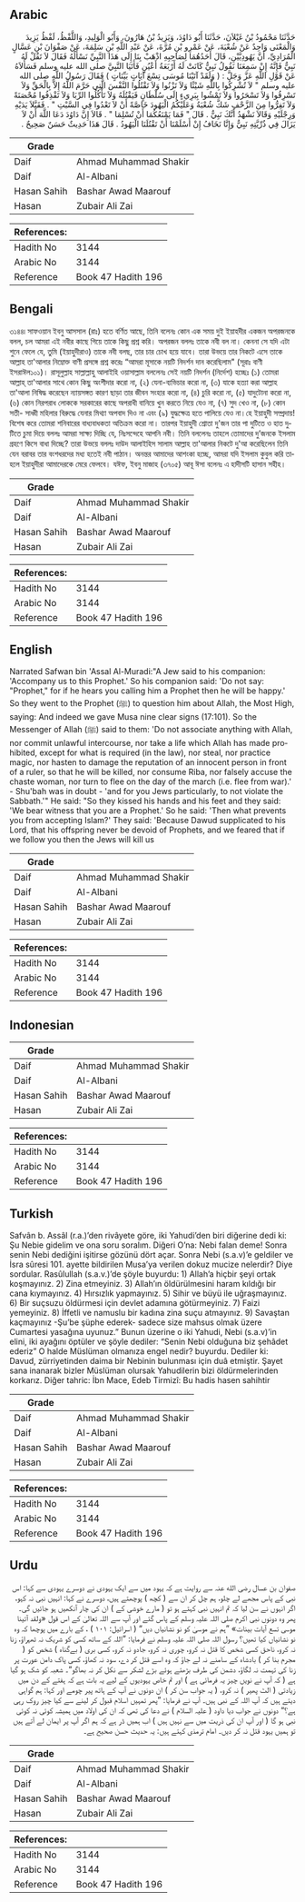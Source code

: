 ## Arabic


<div dir="rtl" lang="ar" style={{fontSize:'larger',backgroundColor:'#f8f9fa',padding:20}}>
حَدَّثَنَا مَحْمُودُ بْنُ غَيْلاَنَ، حَدَّثَنَا أَبُو دَاوُدَ، وَيَزِيدُ بْنُ هَارُونَ، وَأَبُو الْوَلِيدِ، وَاللَّفْظُ، لَفْظُ يَزِيدَ وَالْمَعْنَى وَاحِدٌ عَنْ شُعْبَةَ، عَنْ عَمْرِو بْنِ مُرَّةَ، عَنْ عَبْدِ اللَّهِ بْنِ سَلِمَةَ، عَنْ صَفْوَانَ بْنِ عَسَّالٍ الْمُرَادِيِّ، أَنَّ يَهُودِيَّيْنِ، قَالَ أَحَدُهُمَا لِصَاحِبِهِ اذْهَبْ بِنَا إِلَى هَذَا النَّبِيِّ نَسْأَلُهُ فَقَالَ لاَ تَقُلْ لَهُ نَبِيٌّ فَإِنَّهُ إِنْ سَمِعَنَا نَقُولُ نَبِيٌّ كَانَتْ لَهُ أَرْبَعَةُ أَعْيُنٍ فَأَتَيَا النَّبِيَّ صلى الله عليه وسلم فَسَأَلاَهُ عَنْ قَوْلِ اللَّهِ عَزَّ وَجَلَّ ‏:‏ ‏(‏ وَلَقَدْ آتَيْنَا مُوسَى تِسْعَ آيَاتٍ بَيِّنَاتٍ ‏)‏ فَقَالَ رَسُولُ اللَّهِ صلى الله عليه وسلم ‏"‏ لاَ تُشْرِكُوا بِاللَّهِ شَيْئًا وَلاَ تَزْنُوا وَلاَ تَقْتُلُوا النَّفْسَ الَّتِي حَرَّمَ اللَّهُ إِلاَّ بِالْحَقِّ وَلاَ تَسْرِقُوا وَلاَ تَسْحَرُوا وَلاَ تَمْشُوا بِبَرِيءٍ إِلَى سُلْطَانٍ فَيَقْتُلَهُ وَلاَ تَأْكُلُوا الرِّبَا وَلاَ تَقْذِفُوا مُحْصَنَةً وَلاَ تَفِرُّوا مِنَ الزَّحْفِ شَكَّ شُعْبَةُ وَعَلَيْكُمُ الْيَهُودَ خَاصَّةً أَنْ لاَ تَعْدُوا فِي السَّبْتِ ‏"‏ ‏.‏ فَقَبَّلاَ يَدَيْهِ وَرِجْلَيْهِ وَقَالاَ نَشْهَدُ أَنَّكَ نَبِيٌّ ‏.‏ قَالَ ‏"‏ فَمَا يَمْنَعُكُمَا أَنْ تُسْلِمَا ‏"‏ ‏.‏ قَالاَ إِنَّ دَاوُدَ دَعَا اللَّهَ أَنْ لاَ يَزَالَ فِي ذُرِّيَّتِهِ نَبِيٌّ وَإِنَّا نَخَافُ إِنْ أَسْلَمْنَا أَنْ تَقْتُلَنَا الْيَهُودُ ‏.‏ قَالَ هَذَا حَدِيثٌ حَسَنٌ صَحِيحٌ ‏.‏
</div>
<div style={{backgroundColor:'#f8f9fa',padding:20, marginBottom: 10}}><table> <thead> <tr> <th>Grade</th> <th></th> </tr> </thead> <tbody> <tr><td>Daif</td><td>Ahmad Muhammad Shakir</td></tr><tr><td>Daif</td><td>Al-Albani</td></tr><tr><td>Hasan Sahih</td><td>Bashar Awad Maarouf</td></tr><tr><td>Hasan</td><td>Zubair Ali Zai</td></tr></tbody></table><table> <thead> <tr> <th>References:</th> <th></th> </tr> </thead> <tbody><tr><td>Hadith No</td><td>3144</td></tr><tr><td>Arabic No</td><td>3144</td></tr><tr><td>Reference</td><td>Book 47 Hadith 196</td></tr></tbody></table></div>

## Bengali


<div dir="ltr" lang="bn" style={{fontSize:'larger',backgroundColor:'#f8f9fa',padding:20}}>
৩১৪৪৷ সাফওয়ান ইবনু আসসাল (রাঃ) হতে বর্ণিত আছে, তিনি বলেনঃ কোন এক সময় দুই ইয়াহদীর একজন অপরজনকে বলল, চল আমরা এই নবীর কাছে গিয়ে তাকে কিছু প্রশ্ন করি। অপরজন বললঃ তাকে নবী বল না। কেননা সে যদি এটা শুনে ফেলে যে, তুমি (ইয়াহুদীরাও) তাকে নবী বলছ, তার চার চোখ হয়ে যাবে। তারা উভয়ে তার নিকটে এসে তাকে আল্লাহ তা'আলার নিম্নোক্ত বাণী প্রসঙ্গে প্রশ্ন করেঃ “আমরা মূসাকে নয়টি নিদর্শন দান করেছিলাম" (সূরাঃ বাণী ইসরাঈল১০১)। রাসূলুল্লাহ সাল্লাল্লাহু আলাইহি ওয়াসাল্লাম বললেনঃ সেই নয়টি নিদর্শন (নির্দেশ) হচ্ছেঃ (১) তোমরা আল্লাহ্ তা'আলার সাথে কোন কিছু অংশীদার করো না, (২) যেনা-ব্যভিচার করো না, (৩) যাকে হত্যা করা আল্লাহ তা'আলা নিষিদ্ধ করেছেন ন্যায়সঙ্গত কারণ ছাড়া তার জীবন সংহার করো না, (৪) চুরি করো না, (৫) যাদুটোনা করো না, (৬) কোন নিরপরাধ লোককে সরকারের কাছে অপরাধী বানিয়ে খুন করতে নিয়ে যেও না, (৭) সুদ খেও না, (৮) কোন সতী- সাধ্বী মহিলার বিরুদ্ধে যেনার মিথ্যা অপবাদ দিও না এবং (৯) যুদ্ধক্ষেত্র হতে পালিয়ে যেও না।হে ইয়াহুদী সম্প্রদায়! বিশেষ করে তোমরা শনিবারের বাধ্যবাধকতা অতিক্রম করো না। তারপর ইয়াহুদী শ্রোতা দু'জন তার পা দুটিতে ও হাত দুটিতে চুমা দিয়ে বললঃ আমরা সাক্ষ্য দিচ্ছি যে, নিঃসন্দেহে আপনি নবী। তিনি বললেনঃ তাহলে তোমাদের দু’জনকে ইসলাম গ্রহণে কিসে বাধা দিচ্ছে? তারা উভয়ে বললঃ দাউদ আলাইহিস সালাম আল্লাহ তা'আলার নিকটে দু'আ করেছিলেন তিনি যেন বরাবর তার বংশধরদের মধ্য হতেই নবী পাঠান। অনন্তর আমাদের আশংকা হচ্ছে, আমরা যদি ইসলাম কুবুল করি তাহলে ইয়াহুদীরা আমাদেরকে মেরে ফেলবে। যঈফ, ইবনু মাজাহ (৩৭০৫) আবূ ঈসা বলেনঃ এ হাদীসটি হাসান সহীহ।
</div>
<div style={{backgroundColor:'#f8f9fa',padding:20, marginBottom: 10}}><table> <thead> <tr> <th>Grade</th> <th></th> </tr> </thead> <tbody> <tr><td>Daif</td><td>Ahmad Muhammad Shakir</td></tr><tr><td>Daif</td><td>Al-Albani</td></tr><tr><td>Hasan Sahih</td><td>Bashar Awad Maarouf</td></tr><tr><td>Hasan</td><td>Zubair Ali Zai</td></tr></tbody></table><table> <thead> <tr> <th>References:</th> <th></th> </tr> </thead> <tbody><tr><td>Hadith No</td><td>3144</td></tr><tr><td>Arabic No</td><td>3144</td></tr><tr><td>Reference</td><td>Book 47 Hadith 196</td></tr></tbody></table></div>

## English


<div dir="ltr" lang="en" style={{fontSize:'larger',backgroundColor:'#f8f9fa',padding:20}}>
Narrated Safwan bin 'Assal Al-Muradi:"A Jew said to his companion: 'Accompany us to this Prophet.' So his companion said: 'Do not say: "Prophet," for if he hears you calling him a Prophet then he will be happy.' So they went to the Prophet (ﷺ) to question him about Allah, the Most High, saying: And indeed we gave Musa nine clear signs (17:101). So the Messenger of Allah (ﷺ) said to them: 'Do not associate anything with Allah, nor commit unlawful intercourse, nor take a life which Allah has made prohibited, except for what is required (in the law), nor steal, nor practice magic, nor hasten to damage the reputation of an innocent person in front of a ruler, so that he will be killed, nor consume Riba, nor falsely accuse the chaste woman, nor turn to flee on the day of the march (i.e. flee from war).' - Shu'bah was in doubt - 'and for you Jews particularly, to not violate the Sabbath.'" He said: "So they kissed his hands and his feet and they said: 'We bear witness that you are a Prophet.' So he said: 'Then what prevents you from accepting Islam?' They said: 'Because Dawud supplicated to his Lord, that his offspring never be devoid of Prophets, and we feared that if we follow you then the Jews will kill us
</div>
<div style={{backgroundColor:'#f8f9fa',padding:20, marginBottom: 10}}><table> <thead> <tr> <th>Grade</th> <th></th> </tr> </thead> <tbody> <tr><td>Daif</td><td>Ahmad Muhammad Shakir</td></tr><tr><td>Daif</td><td>Al-Albani</td></tr><tr><td>Hasan Sahih</td><td>Bashar Awad Maarouf</td></tr><tr><td>Hasan</td><td>Zubair Ali Zai</td></tr></tbody></table><table> <thead> <tr> <th>References:</th> <th></th> </tr> </thead> <tbody><tr><td>Hadith No</td><td>3144</td></tr><tr><td>Arabic No</td><td>3144</td></tr><tr><td>Reference</td><td>Book 47 Hadith 196</td></tr></tbody></table></div>

## Indonesian


<div dir="ltr" lang="id" style={{fontSize:'larger',backgroundColor:'#f8f9fa',padding:20}}>

</div>
<div style={{backgroundColor:'#f8f9fa',padding:20, marginBottom: 10}}><table> <thead> <tr> <th>Grade</th> <th></th> </tr> </thead> <tbody> <tr><td>Daif</td><td>Ahmad Muhammad Shakir</td></tr><tr><td>Daif</td><td>Al-Albani</td></tr><tr><td>Hasan Sahih</td><td>Bashar Awad Maarouf</td></tr><tr><td>Hasan</td><td>Zubair Ali Zai</td></tr></tbody></table><table> <thead> <tr> <th>References:</th> <th></th> </tr> </thead> <tbody><tr><td>Hadith No</td><td>3144</td></tr><tr><td>Arabic No</td><td>3144</td></tr><tr><td>Reference</td><td>Book 47 Hadith 196</td></tr></tbody></table></div>

## Turkish


<div dir="ltr" lang="tr" style={{fontSize:'larger',backgroundColor:'#f8f9fa',padding:20}}>
Safvân b. Assâl (r.a.)’den rivâyete göre, iki Yahudi’den biri diğerine dedi ki: Şu Nebie gidelim ve ona soru soralım. Diğeri O’na: Nebi falan deme! Sonra senin Nebi dediğini işitirse gözünü dört açar. Sonra Nebi (s.a.v)’e geldiler ve İsra sûresi 101. ayette bildirilen Musa’ya verilen dokuz mucize nelerdir? Diye sordular. Rasûlullah (s.a.v.)’de şöyle buyurdu: 1) Allah’a hiçbir şeyi ortak koşmayınız. 2) Zina etmeyiniz. 3) Allah’ın öldürülmesini haram kıldığı bir cana kıymayınız. 4) Hırsızlık yapmayınız. 5) Sihir ve büyü ile uğraşmayınız. 6) Bir suçsuzu öldürmesi için devlet adamına götürmeyiniz. 7) Faizi yemeyiniz. 8) İffetli ve namuslu bir kadına zina suçu atmayınız. 9) Savaştan kaçmayınız -Şu’be şüphe ederek- sadece size mahsus olmak üzere Cumartesi yasağına uyunuz.” Bunun üzerine o iki Yahudi, Nebi (s.a.v)’in elini, iki ayağını öptüler ve şöyle dediler: “Senin Nebi olduğuna biz şehâdet ederiz” O halde Müslüman olmanıza engel nedir? buyurdu. Dediler ki: Davud, zürriyetinden daima bir Nebinin bulunması için duâ etmiştir. Şayet sana inanarak bizler Müslüman olursak Yahudilerin bizi öldürmelerinden korkarız. Diğer tahric: İbn Mace, Edeb Tirmizî: Bu hadis hasen sahihtir
</div>
<div style={{backgroundColor:'#f8f9fa',padding:20, marginBottom: 10}}><table> <thead> <tr> <th>Grade</th> <th></th> </tr> </thead> <tbody> <tr><td>Daif</td><td>Ahmad Muhammad Shakir</td></tr><tr><td>Daif</td><td>Al-Albani</td></tr><tr><td>Hasan Sahih</td><td>Bashar Awad Maarouf</td></tr><tr><td>Hasan</td><td>Zubair Ali Zai</td></tr></tbody></table><table> <thead> <tr> <th>References:</th> <th></th> </tr> </thead> <tbody><tr><td>Hadith No</td><td>3144</td></tr><tr><td>Arabic No</td><td>3144</td></tr><tr><td>Reference</td><td>Book 47 Hadith 196</td></tr></tbody></table></div>

## Urdu


<div dir="rtl" lang="ur" style={{fontSize:'larger',backgroundColor:'#f8f9fa',padding:20}}>
صفوان بن عسال رضی الله عنہ سے روایت ہے کہ یہود میں سے ایک یہودی نے دوسرے یہودی سے کہا: اس نبی کے پاس مجھے لے چلو، ہم چل کر ان سے ( کچھ ) پوچھتے ہیں، دوسرے نے کہا: انہیں نبی نہ کہو، اگر انہوں نے سن لیا کہ تم انہیں نبی کہتے ہو تو ( مارے خوشی کے ) ان کی چار آنکھیں ہو جائیں گی۔ پھر وہ دونوں نبی اکرم صلی اللہ علیہ وسلم کے پاس گئے اور آپ سے اللہ تعالیٰ کے اس قول «ولقد آتينا موسى تسع آيات بينات» ”ہم نے موسیٰ کو نو نشانیاں دیں“ ( اسرائیل: ۱۰۱ ) ، کے بارے میں پوچھا کہ وہ نو نشانیاں کیا تھیں؟ رسول اللہ صلی اللہ علیہ وسلم نے فرمایا: ”اللہ کے ساتھ کسی کو شریک نہ ٹھہراؤ، زنا نہ کرو، ناحق کسی شخص کا قتل نہ کرو، چوری نہ کرو، جادو نہ کرو، کسی بری ( بےگناہ ) شخص کو ( مجرم بنا کر ) بادشاہ کے سامنے نہ لے جاؤ کہ وہ اسے قتل کر دے، سود نہ کھاؤ، کسی پاک دامن عورت پر زنا کی تہمت نہ لگاؤ، دشمن کی طرف بڑھتے ہوئے بڑے لشکر سے نکل کر نہ بھاگو“۔ شعبہ کو شک ہو گیا ہے ( کہ آپ نے نویں چیز یہ فرمائی ہے ) اور تم خاص یہودیوں کے لیے یہ بات ہے کہ ہفتے کے دن میں زیادتی ( الٹ پھیر ) نہ کرو، ( یہ جواب سن کر ) ان دونوں نے آپ کے ہاتھ پیر چومے اور کہا: ہم گواہی دیتے ہیں کہ آپ اللہ کے نبی ہیں۔ آپ نے فرمایا: ”پھر تمہیں اسلام قبول کر لینے سے کیا چیز روک رہی ہے؟“ دونوں نے جواب دیا داود ( علیہ السلام ) نے دعا کی تھی کہ ان کی اولاد میں ہمیشہ کوئی نہ کوئی نبی ہو گا ( اور آپ ان کی ذریت میں سے نہیں ہیں ) اب ہمیں ڈر ہے کہ ہم اگر آپ پر ایمان لے آتے ہیں تو ہمیں یہود قتل نہ کر دیں۔ امام ترمذی کہتے ہیں: یہ حدیث حسن صحیح ہے۔
</div>
<div style={{backgroundColor:'#f8f9fa',padding:20, marginBottom: 10}}><table> <thead> <tr> <th>Grade</th> <th></th> </tr> </thead> <tbody> <tr><td>Daif</td><td>Ahmad Muhammad Shakir</td></tr><tr><td>Daif</td><td>Al-Albani</td></tr><tr><td>Hasan Sahih</td><td>Bashar Awad Maarouf</td></tr><tr><td>Hasan</td><td>Zubair Ali Zai</td></tr></tbody></table><table> <thead> <tr> <th>References:</th> <th></th> </tr> </thead> <tbody><tr><td>Hadith No</td><td>3144</td></tr><tr><td>Arabic No</td><td>3144</td></tr><tr><td>Reference</td><td>Book 47 Hadith 196</td></tr></tbody></table></div>